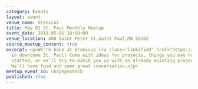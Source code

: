 ```yaml
---
category: Events
layout: event
venue_name: Granicus
title: May 01 St. Paul Monthly Meetup
event_date: 2018-05-01 18:00:00
venue_location: 408 Saint Peter St,Saint Paul,MN 55102
source_meetup_content: true
excerpt: <p>We're back at Granicus (<a class="linkified" href="https://granicus.com">https://granicus.com</a>)
  in downtown St. Paul! Come with ideas for projects, things you may have already
  started, or we'll try to match you up with an already existing project or idea.
  We'll have food and some great conversation.</p>
meetup_event_id: vkrphpyxhbcb
published: true
---
```

